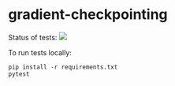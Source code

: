 # gradient-checkpointing

Status of tests: [<img src="https://travis-ci.com/openai/gradient-checkpointing.svg?token=KhgTgTUfdgPUGixszQhB&branch=master">](https://travis-ci.com/openai/gradient-checkpointing)

To run tests locally:
```
pip install -r requirements.txt
pytest
```
